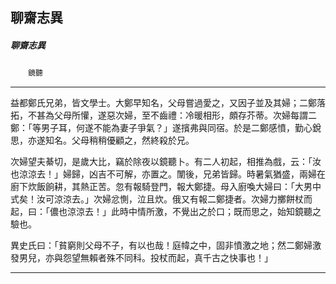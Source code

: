 

## 聊齋志異

##### 聊齋志異
　　`鏡聽`

* * *

益都鄭氏兄弟，皆文學士。大鄭早知名，父母嘗過愛之，又因子並及其婦；二鄭落拓，不甚為父母所懽，遂惡次婦，至不齒禮：冷暖相形，頗存芥蒂。次婦每謂二鄭：「等男子耳，何遂不能為妻子爭氣？」遂擯弗與同宿。於是二鄭感憤，勤心銳思，亦遂知名。父母稍稍優顧之，然終殺於兄。

次婦望夫綦切，是歲大比，竊於除夜以鏡聽卜。有二人初起，相推為戲，云：「汝也涼涼去！」婦歸，凶吉不可解，亦置之。闈後，兄弟皆歸。時暑氣猶盛，兩婦在廚下炊飯餉耕，其熱正苦。忽有報騎登門，報大鄭捷。母入廚喚大婦曰：「大男中式矣！汝可涼涼去。」次婦忿惻，泣且炊。俄又有報二鄭捷者。次婦力擲餅杖而起，曰：「儂也涼涼去！」此時中情所激，不覺出之於口；既而思之，始知鏡聽之驗也。

異史氏曰：「貧窮則父母不子，有以也哉！庭幃之中，固非憤激之地；然二鄭婦激發男兒，亦與怨望無賴者殊不同科。投杖而起，真千古之快事也！」

* * *

